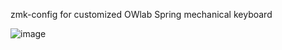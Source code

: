 zmk-config for customized OWlab Spring mechanical keyboard

![image](https://github.com/EaverX/zmk-config-spring/tree/master/config/img/spring1.jpg)
